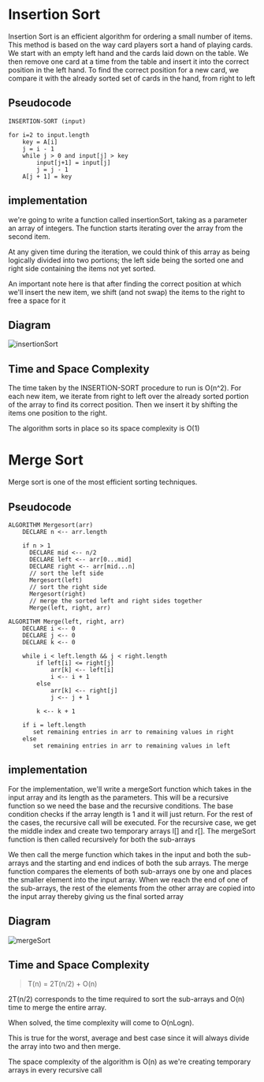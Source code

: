 # Insertion Sort 

Insertion Sort is an efficient algorithm for ordering a small number of items. This method is based on the way card players sort a hand of playing cards.
We start with an empty left hand and the cards laid down on the table. We then remove one card at a time from the table and insert it into the correct position in the left hand. To find the correct position for a new card, we compare it with the already sorted set of cards in the hand, from right to left

## Pseudocode
```
INSERTION-SORT (input)

for i=2 to input.length
    key = A[i]
    j = i - 1 
    while j > 0 and input[j] > key
        input[j+1] = input[j]
        j = j - 1
    A[j + 1] = key
```

## implementation

 we're going to write a function called insertionSort, taking as a parameter an array of integers. The function starts iterating over the array from the second item.

At any given time during the iteration, we could think of this array as being logically divided into two portions; the left side being the sorted one and right side containing the items not yet sorted.

An important note here is that after finding the correct position at which we'll insert the new item, we shift (and not swap) the items to the right to free a space for it

## Diagram 

![insertionSort](https://media.geeksforgeeks.org/wp-content/uploads/insertionsort.png)


## Time and Space Complexity
The time taken by the INSERTION-SORT procedure to run is O(n^2). For each new item, we iterate from right to left over the already sorted portion of the array to find its correct position.
Then we insert it by shifting the items one position to the right.

The algorithm sorts in place so its space complexity is O(1)


# Merge Sort
Merge sort is one of the most efficient sorting techniques.

## Pseudocode
```
ALGORITHM Mergesort(arr)
    DECLARE n <-- arr.length

    if n > 1
      DECLARE mid <-- n/2
      DECLARE left <-- arr[0...mid]
      DECLARE right <-- arr[mid...n]
      // sort the left side
      Mergesort(left)
      // sort the right side
      Mergesort(right)
      // merge the sorted left and right sides together
      Merge(left, right, arr)

ALGORITHM Merge(left, right, arr)
    DECLARE i <-- 0
    DECLARE j <-- 0
    DECLARE k <-- 0

    while i < left.length && j < right.length
        if left[i] <= right[j]
            arr[k] <-- left[i]
            i <-- i + 1
        else
            arr[k] <-- right[j]
            j <-- j + 1

        k <-- k + 1

    if i = left.length
       set remaining entries in arr to remaining values in right
    else
       set remaining entries in arr to remaining values in left
```

## implementation
For the implementation, we'll write a mergeSort function which takes in the input array and its length as the parameters. This will be a recursive function so we need the base and the recursive conditions.
The base condition checks if the array length is 1 and it will just return. For the rest of the cases, the recursive call will be executed.
For the recursive case, we get the middle index and create two temporary arrays l[] and r[]. The mergeSort function is then called recursively for both the sub-arrays

We then call the merge function which takes in the input and both the sub-arrays and the starting and end indices of both the sub arrays.
The merge function compares the elements of both sub-arrays one by one and places the smaller element into the input array.
When we reach the end of one of the sub-arrays, the rest of the elements from the other array are copied into the input array thereby giving us the final sorted array

## Diagram

![mergeSort](https://www.baeldung.com/wp-content/uploads/2018/09/mergesort1.png)

## Time and Space Complexity

> T(n) = 2T(n/2) + O(n)

2T(n/2) corresponds to the time required to sort the sub-arrays and O(n) time to merge the entire array.

When solved, the time complexity will come to O(nLogn).

This is true for the worst, average and best case since it will always divide the array into two and then merge.

The space complexity of the algorithm is O(n) as we're creating temporary arrays in every recursive call